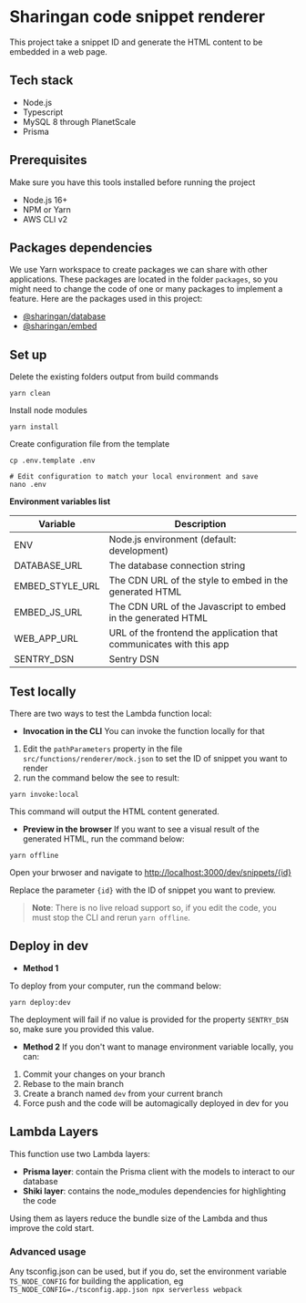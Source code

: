 # Sharingan code snippet renderer
This project take a snippet ID and generate the HTML content to be embedded in a web page.

## Tech stack
* Node.js
* Typescript
* MySQL 8 through PlanetScale
* Prisma

## Prerequisites
Make sure you have this tools installed before running the project
* Node.js 16+
* NPM or Yarn
* AWS CLI v2

## Packages dependencies
We use Yarn workspace to create packages we can share with other applications.
These packages are located in the folder `packages`, so you might need to change the code of one or many packages to implement a feature.
Here are the packages used in this project:

* [@sharingan/database](../../../packages/database)
* [@sharingan/embed](../../../packages/embed)

## Set up
Delete the existing folders output from build commands
```shell
yarn clean
```
Install node modules
````shell
yarn install
````
Create configuration file from the template
```shell
cp .env.template .env

# Edit configuration to match your local environment and save
nano .env
```

**Environment variables list**

| Variable         | Description                                                         |
|------------------|---------------------------------------------------------------------|
| ENV              | Node.js environment (default: development)                          |
| DATABASE_URL     | The database connection string                                      |
| EMBED_STYLE_URL  | The CDN URL of the style to embed in the generated HTML             |
| EMBED_JS_URL     | The CDN URL of the Javascript to embed in the generated HTML        |
| WEB_APP_URL      | URL of the frontend the application that communicates with this app |
| SENTRY_DSN       | Sentry DSN                                                          |

## Test locally
There are two ways to test the Lambda function local:

* **Invocation in the CLI**
You can invoke the function locally for that
1. Edit the `pathParameters` property in the file `src/functions/renderer/mock.json` to set the ID of snippet you want to render
2. run the command below the see to result:

```shell
yarn invoke:local
```

This command will output the HTML content generated.

* **Preview in the browser**
If you want to see a visual result of the generated HTML, run the command below:

```shell
yarn offline
```

Open your brwoser and navigate to [http://localhost:3000/dev/snippets/{id}](http://localhost:3000/dev/snippets/{id})

Replace the parameter `{id}` with the ID of snippet you want to preview.

> **Note**: There is no live reload support so, if you edit the code, you must stop the CLI and rerun `yarn offline`.

## Deploy in dev
* **Method 1**

To deploy from your computer, run the command below:
```shell
yarn deploy:dev
```
The deployment will fail if no value is provided for the property `SENTRY_DSN` so, make sure you provided this value.

* **Method 2**
If you don't want to manage environment variable locally, you can:
1. Commit your changes on your branch
2. Rebase to the main branch
3. Create a branch named `dev` from your current branch
4. Force push and the code will be automagically deployed in dev for you

## Lambda Layers
This function use two Lambda layers:
* **Prisma layer**: contain the Prisma client with the models to interact to our database
* **Shiki layer**: contains the node_modules dependencies for highlighting the code

Using them as layers reduce the bundle size of the Lambda and thus improve the cold start.


### Advanced usage

Any tsconfig.json can be used, but if you do, set the environment variable `TS_NODE_CONFIG` for building the application, eg `TS_NODE_CONFIG=./tsconfig.app.json npx serverless webpack`
